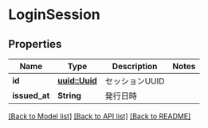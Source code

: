 # LoginSession

## Properties

Name | Type | Description | Notes
------------ | ------------- | ------------- | -------------
**id** | [**uuid::Uuid**](uuid::Uuid.md) | セッションUUID | 
**issued_at** | **String** | 発行日時 | 

[[Back to Model list]](../README.md#documentation-for-models) [[Back to API list]](../README.md#documentation-for-api-endpoints) [[Back to README]](../README.md)


